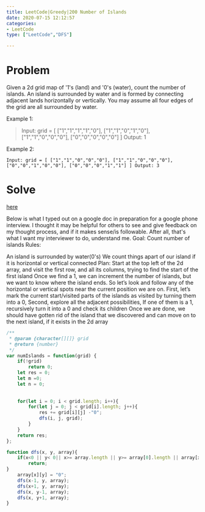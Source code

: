 ```yaml
---
title: LeetCode|Greedy|200 Number of Islands
date: 2020-07-15 12:12:57
categories: 
- LeetCode
type: ["LeetCode","DFS"]

---
```


# Problem

Given a 2d grid map of '1's (land) and '0's (water), count the number of islands. An island is surrounded by water and is formed by connecting adjacent lands horizontally or vertically. You may assume all four edges of the grid are all surrounded by water.

 

Example 1:

> Input: grid = [
>   ["1","1","1","1","0"],
>   ["1","1","0","1","0"],
>   ["1","1","0","0","0"],
>   ["0","0","0","0","0"]
> ]
> Output: 1

Example 2:

`Input: grid = [
  ["1","1","0","0","0"],
  ["1","1","0","0","0"],
  ["0","0","1","0","0"],
  ["0","0","0","1","1"]
]
Output: 3`


# Solve
[here](https://leetcode.com/problems/number-of-islands/discuss/429842/JavaScript-DFS-Commented-Thought-Process-Beats-100-Time-and-Space)

Below is what I typed out on a google doc in preparation for a google phone interview.
I thought it may be helpful for others to see and give feedback on my thought process, and if it makes sense/is followable. After all, that's what I want my interviewer to do, understand me.
Goal: Count number of islands
Rules:

An island is surrounded by water(0's)
We count things apart of our island if it is horizontal or vertical connected
Plan:
Start at the top left of the 2d array, and visit the first row, and all its columns, trying to find the start of the first island
Once we find a 1, we can increment the number of islands, but we want to know where the island ends. So let’s look and follow any of the horizontal or vertical spots near the current position we are on.
First, let’s mark the current start/visited parts of the islands as visited by turning them into a 0,
Second, explore all the adjacent possibilities,
If one of them is a 1, recursively turn it into a 0 and check its children
Once we are done, we should have gotten rid of the island that we discovered and can move on to the next island, if it exists in the 2d array

```javascript
/**
 * @param {character[][]} grid
 * @return {number}
 */
var numIslands = function(grid) {
    if(!grid)
        return 0;
    let res = 0;
    let m =0;
    let n = 0;
    
    
    for(let i = 0; i < grid.length; i++){
        for(let j = 0; j < grid[i].length; j++){
            res += grid[i][j] -"0";
            dfs(i, j, grid);
        }
    }
    return res;
};

function dfs(x, y, array){
    if(x<0 || y< 0|| x>= array.length || y>= array[0].length || array[x][y] ==="0"){
        return;
}
    array[x][y] = "0";
    dfs(x-1, y, array);
    dfs(x+1, y, array);
    dfs(x, y-1, array);
    dfs(x, y+1, array);
}



```


